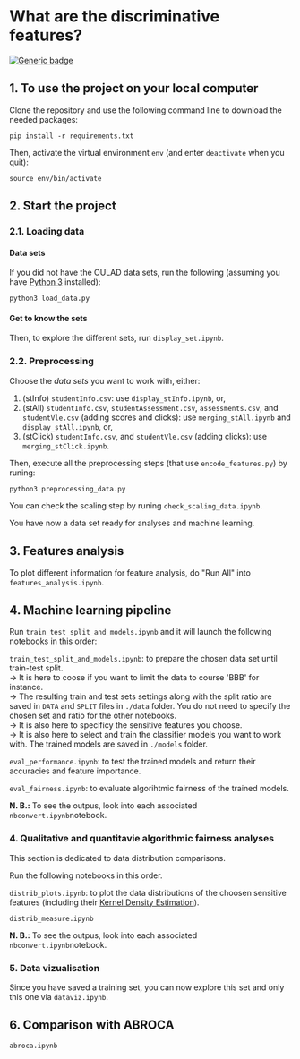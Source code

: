 # What are the discriminative features?

[![Generic badge](https://img.shields.io/badge/python-3.10.4-green.svg)](https://shields.io/)

## 1. To use the project on your local computer

Clone the repository and use the following command line to download the needed packages:
```
pip install -r requirements.txt
```

Then, activate the virtual environment `env` (and enter `deactivate` when you quit):
```
source env/bin/activate
```

## 2. Start the project

### 2.1. Loading data

#### Data sets

If you did not have the OULAD data sets, run the following (assuming you have [Python 3](https://www.python.org/downloads/) installed):
```
python3 load_data.py
```

#### Get to know the sets

Then, to explore the different sets, run `display_set.ipynb`.

### 2.2. Preprocessing

Choose the *data sets* you want to work with, either:
1. (stInfo) `studentInfo.csv`: use `display_stInfo.ipynb`, or,
2. (stAll) `studentInfo.csv`, `studentAssessment.csv`, `assessments.csv`, and `studentVle.csv` (adding scores and clicks): use `merging_stAll.ipynb` and `display_stAll.ipynb`, or,
3. (stClick) `studentInfo.csv`, and `studentVle.csv` (adding clicks): use `merging_stClick.ipynb`.

Then, execute all the preprocessing steps (that use `encode_features.py`) by runing:
```
python3 preprocessing_data.py
```

You can check the scaling step by runing `check_scaling_data.ipynb`.

You have now a data set ready for analyses and machine learning.

## 3. Features analysis

To plot different information for feature analysis, do "Run All" into `features_analysis.ipynb`.

## 4. Machine learning pipeline

Run `train_test_split_and_models.ipynb` and it will launch the following notebooks in this order:

`train_test_split_and_models.ipynb`: to prepare the chosen data set until train-test split.  
-> It is here to coose if you want to limit the data to course 'BBB' for instance.  
-> The resulting train and test sets settings along with the split ratio are saved in `DATA` and `SPLIT` files in `./data` folder. You do not need to specify the chosen set and ratio for the other notebooks.  
-> It is also here to specificy the sensitive features you choose.  
-> It is also here to select and train the classifier models you want to work with. The trained models are saved in `./models` folder.

`eval_performance.ipynb`: to test the trained models and return their accuracies and feature importance.

`eval_fairness.ipynb`: to evaluate algorihtmic fairness of the trained models.

**N. B.:** To see the outpus, look into each associated `nbconvert.ipynb`notebook.

### 4. Qualitative and quantitavie algorithmic fairness analyses

This section is dedicated to data distribution comparisons.

Run the following notebooks in this order.

`distrib_plots.ipynb`: to plot the data distributions of the choosen sensitive features (including their [Kernel Density Estimation](https://docs.scipy.org/doc/scipy/reference/generated/scipy.stats.gaussian_kde.html)).

`distrib_measure.ipynb`

**N. B.:** To see the outpus, look into each associated `nbconvert.ipynb`notebook.

### 5. Data vizualisation

Since you have saved a training set, you can now explore this set and only this one via `dataviz.ipynb`.

## 6. Comparison with ABROCA 

`abroca.ipynb`